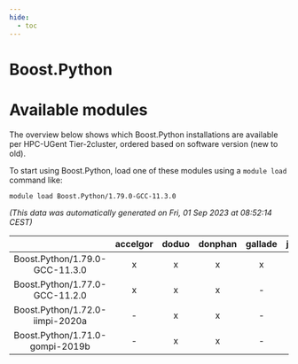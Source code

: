 ```yaml
---
hide:
  - toc
---
```


Boost.Python
============

# Available modules


The overview below shows which Boost.Python installations are available per HPC-UGent Tier-2cluster, ordered based on software version (new to old).

To start using Boost.Python, load one of these modules using a `module load` command like:

```shell
module load Boost.Python/1.79.0-GCC-11.3.0
```

*(This data was automatically generated on Fri, 01 Sep 2023 at 08:52:14 CEST)*  

| |accelgor|doduo|donphan|gallade|joltik|skitty|swalot|victini|
| :---: | :---: | :---: | :---: | :---: | :---: | :---: | :---: | :---: |
|Boost.Python/1.79.0-GCC-11.3.0|x|x|x|x|x|x|x|x|
|Boost.Python/1.77.0-GCC-11.2.0|x|x|x|-|x|x|x|x|
|Boost.Python/1.72.0-iimpi-2020a|-|x|x|-|x|x|x|x|
|Boost.Python/1.71.0-gompi-2019b|-|x|x|-|x|x|x|x|
